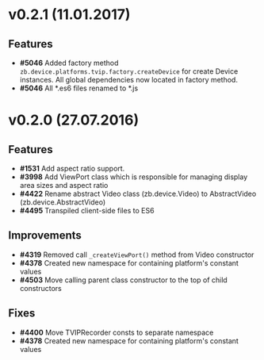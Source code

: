 # v0.2.1 (11.01.2017)

## Features
* **#5046** Added factory method `zb.device.platforms.tvip.factory.createDevice` for create Device instances. All global dependencies now located in factory method.
* **#5046** All *.es6 files renamed to *.js

# v0.2.0 (27.07.2016)

## Features
* **#1531** Add aspect ratio support.
* **#3998** Add ViewPort class which is responsible for managing display area sizes and aspect ratio
* **#4422** Rename abstract Video class (zb.device.Video) to AbstractVideo (zb.device.AbstractVideo)
* **#4495** Transpiled client-side files to ES6

## Improvements
* **#4319** Removed call `_createViewPort()` method from Video constructor
* **#4378** Created new namespace for containing platform's constant values
* **#4503** Move calling parent class constructor to the top of child constructors

## Fixes
* **#4400** Move TVIPRecorder consts to separate namespace
* **#4378** Created new namespace for containing platform's constant values

